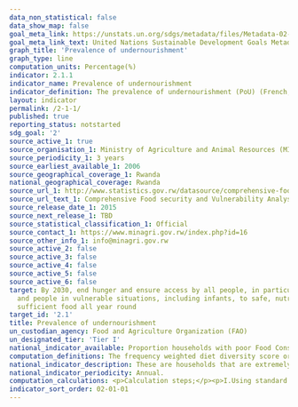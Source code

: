 ```yaml
---
data_non_statistical: false
data_show_map: false
goal_meta_link: https://unstats.un.org/sdgs/metadata/files/Metadata-02-01-01.pdf
goal_meta_link_text: United Nations Sustainable Development Goals Metadata (pdf 232kB)
graph_title: 'Prevalence of undernourishment'
graph_type: line
computation_units: Percentage(%)
indicator: 2.1.1
indicator_name: Prevalence of undernourishment
indicator_definition: The prevalence of undernourishment (PoU) (French, pourcentage de sous-alimentation) is an estimate of the proportion of the population whose habitual food consumption is insufficient to provide the dietary energy levels that are required to maintain a normal active and healthy life
layout: indicator
permalink: /2-1-1/
published: true
reporting_status: notstarted
sdg_goal: '2'
source_active_1: true
source_organisation_1: Ministry of Agriculture and Animal Resources (MINAGRI)
source_periodicity_1: 3 years 
source_earliest_available_1: 2006
source_geographical_coverage_1: Rwanda
national_geographical_coverage: Rwanda
source_url_1: http://www.statistics.gov.rw/datasource/comprehensive-food-security-and-vulnerability-and-nutrition-analysis-survey-cfsva
source_url_text_1: Comprehensive Food security and Vulnerability Analysis (CFSVA)
source_release_date_1: 2015
source_next_release_1: TBD
source_statistical_classification_1: Official
source_contact_1: https://www.minagri.gov.rw/index.php?id=16
source_other_info_1: info@minagri.gov.rw 
source_active_2: false
source_active_3: false
source_active_4: false
source_active_5: false
source_active_6: false
target: By 2030, end hunger and ensure access by all people, in particular the poor
  and people in vulnerable situations, including infants, to safe, nutritious and
  sufficient food all year round
target_id: '2.1'
title: Prevalence of undernourishment
un_custodian_agency: Food and Agriculture Organization (FAO)
un_designated_tier: 'Tier I'
national_indicator_available: Proportion households with poor Food Consumption Score (FCS)
computation_definitions: The frequency weighted diet diversity score or “Food consumption score” is a score calculated using the frequency of consumption of different food groups consumed by a household during the 7 days before the survey.
national_indicator_description: These are households that are extremely food insecure; they consume starches (cereals, roots and tubers) five days a week, vegetables twice and pulses one day a week. Oil is consumed once a week on average and the rest of the food groups (especially animal protein) are barely consumed.
national_indicator_periodicity: Annual.
computation_calculations: <p>Calculation steps;</p><p>I.Using standard VAM (VULNERABILITY ANALYSIS AND MAPPING) 7-day food frequency data, group all the food items into specific food groups (see groups in table below).</p><p>II.Sum all the consumption frequencies4 of food items of the same group and recode the value of each group above 7 as 7.</p><p>III.Multiply the value obtained for each food group by its weight (see food group weights in table below) and create new weighted food group scores.</p><p>IV.Sum the weighed food group scores, thus creating the food consumption score (FCS).</p> V.Using the appropriate thresholds (see below), recode the variable food consumption score, from a continuous variable to a categorical variable. These are the standard Food Groups and current standard weights5 used in all analyses. The food items listed are an example from the ODJ region.
indicator_sort_order: 02-01-01
---
```

